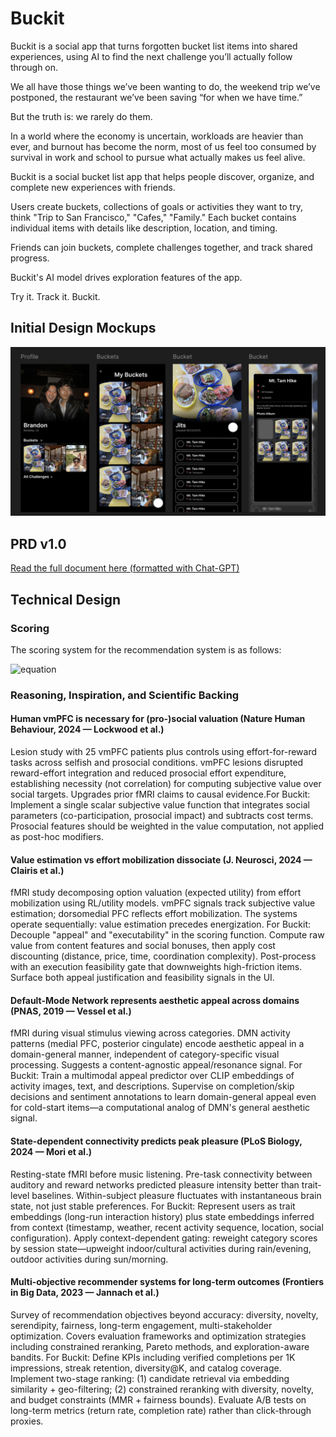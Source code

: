 # Buckit
Buckit is a social app that turns forgotten bucket list items into shared experiences, using AI to find the next challenge you’ll actually follow through on.

We all have those things we’ve been wanting to do, the weekend trip we’ve postponed, the restaurant we’ve been saving “for when we have time.”

But the truth is: we rarely do them.

In a world where the economy is uncertain, workloads are heavier than ever, and burnout has become the norm, most of us feel too consumed by survival in work and school to pursue what actually makes us feel alive.

Buckit is a social bucket list app that helps people discover, organize, and complete new experiences with friends.

Users create buckets, collections of goals or activities they want to try, think "Trip to San Francisco," "Cafes," "Family." Each bucket contains individual items with details like description, location, and timing.

Friends can join buckets, complete challenges together, and track shared progress.

Buckit's AI model drives exploration features of the app.

Try it. Track it. Buckit.

## Initial Design Mockups
![initial_design](./readme_assets/initial_designs.png)
## PRD v1.0
[Read the full document here (formatted with Chat-GPT)](https://docs.google.com/document/d/1zJ0PVIeczIu6qECpJUD3cGE9qiwpAGbLtxmicYlJFzo/edit?usp=sharing)

## Technical Design
### Scoring
The scoring system for the recommendation system is as follows:

![equation](https://latex.codecogs.com/svg.image?%20s(u,i,c)=%5Cunderbrace%7B%5Calpha%5C,%5Ctextbf%7BAppeal%7D_%7B%5Ctext%7BMM%7D%7D(i)%7D_%7B%5Ctext%7BDMN/appeal%7D%7D&plus;%5Cunderbrace%7B%5Cbeta%5C,%5Clangle%5Cmathbf%7Bz%7D%5E%7B%5Ctext%7Btrait%7D%7D_u,%5Cmathbf%7Be%7D_i%5Crangle%7D_%7B%5Ctext%7Bwho%20you%20are%7D%7D&plus;%5Cunderbrace%7B%5Cgamma%5C,%5Clangle%5Cmathbf%7Bz%7D%5E%7B%5Ctext%7Bstate%7D%7D_u(c),%5Cmathbf%7Be%7D_i%5Crangle%7D_%7B%5Ctext%7Bhow%20you%20feel%20now%7D%7D&plus;%5Cunderbrace%7B%5Cdelta%5C,%5Ctext%7BSocialBonus%7D(u,i)%7D_%7B%5Ctext%7BvmPFC%20social%7D%7D-%5Cunderbrace%7B%5Clambda%5C,%5Ctext%7BEffortCost%7D(i,c)%7D_%7B%5Ctext%7Bvalue%20minus%20cost%7D%7D&plus;%5Cunderbrace%7B%5Crho%5C,%5Ctext%7BNovelty/Diversity%7D(i%5Cmid%5Cmathcal%7BL%7D)%7D_%7B%5Ctext%7Bmulti-objective%7D%7D)

### Reasoning, Inspiration, and Scientific Backing
#### Human vmPFC is necessary for (pro-)social valuation (Nature Human Behaviour, 2024 — Lockwood et al.)
Lesion study with 25 vmPFC patients plus controls using effort-for-reward tasks across selfish and prosocial conditions. vmPFC lesions disrupted reward-effort integration and reduced prosocial effort expenditure, establishing necessity (not correlation) for computing subjective value over social targets. Upgrades prior fMRI claims to causal evidence.For Buckit: Implement a single scalar subjective value function that integrates social parameters (co-participation, prosocial impact) and subtracts cost terms. Prosocial features should be weighted in the value computation, not applied as post-hoc modifiers.

#### Value estimation vs effort mobilization dissociate (J. Neurosci, 2024 — Clairis et al.)
fMRI study decomposing option valuation (expected utility) from effort mobilization using RL/utility models. vmPFC signals track subjective value estimation; dorsomedial PFC reflects effort mobilization. The systems operate sequentially: value estimation precedes energization.
For Buckit: Decouple "appeal" and "executability" in the scoring function. Compute raw value from content features and social bonuses, then apply cost discounting (distance, price, time, coordination complexity). Post-process with an execution feasibility gate that downweights high-friction items. Surface both appeal justification and feasibility signals in the UI.


#### Default-Mode Network represents aesthetic appeal across domains (PNAS, 2019 — Vessel et al.)
fMRI during visual stimulus viewing across categories. DMN activity patterns (medial PFC, posterior cingulate) encode aesthetic appeal in a domain-general manner, independent of category-specific visual processing. Suggests a content-agnostic appeal/resonance signal.
For Buckit: Train a multimodal appeal predictor over CLIP embeddings of activity images, text, and descriptions. Supervise on completion/skip decisions and sentiment annotations to learn domain-general appeal even for cold-start items—a computational analog of DMN's general aesthetic signal.


#### State-dependent connectivity predicts peak pleasure (PLoS Biology, 2024 — Mori et al.)
Resting-state fMRI before music listening. Pre-task connectivity between auditory and reward networks predicted pleasure intensity better than trait-level baselines. Within-subject pleasure fluctuates with instantaneous brain state, not just stable preferences.
For Buckit: Represent users as trait embeddings (long-run interaction history) plus state embeddings inferred from context (timestamp, weather, recent activity sequence, location, social configuration). Apply context-dependent gating: reweight category scores by session state—upweight indoor/cultural activities during rain/evening, outdoor activities during sun/morning.


#### Multi-objective recommender systems for long-term outcomes (Frontiers in Big Data, 2023 — Jannach et al.)
Survey of recommendation objectives beyond accuracy: diversity, novelty, serendipity, fairness, long-term engagement, multi-stakeholder optimization. Covers evaluation frameworks and optimization strategies including constrained reranking, Pareto methods, and exploration-aware bandits.
For Buckit: Define KPIs including verified completions per 1K impressions, streak retention, diversity@K, and catalog coverage. Implement two-stage ranking: (1) candidate retrieval via embedding similarity + geo-filtering; (2) constrained reranking with diversity, novelty, and budget constraints (MMR + fairness bounds). Evaluate A/B tests on long-term metrics (return rate, completion rate) rather than click-through proxies.
